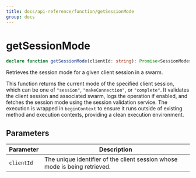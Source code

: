 ```yaml
---
title: docs/api-reference/function/getSessionMode
group: docs
---
```


# getSessionMode

```ts
declare function getSessionMode(clientId: string): Promise<SessionMode>;
```

Retrieves the session mode for a given client session in a swarm.

This function returns the current mode of the specified client session, which can be one of `"session"`, `"makeConnection"`, or `"complete"`.
It validates the client session and associated swarm, logs the operation if enabled, and fetches the session mode using the session validation service.
The execution is wrapped in `beginContext` to ensure it runs outside of existing method and execution contexts, providing a clean execution environment.

## Parameters

| Parameter | Description |
|-----------|-------------|
| `clientId` | The unique identifier of the client session whose mode is being retrieved. |
